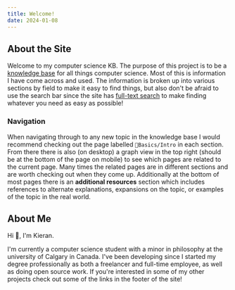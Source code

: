 ```yaml
---
title: Welcome!
date: 2024-01-08
---
```


## About the Site
Welcome to my computer science KB. The purpose of this project is to be a [knowledge base](https://www.atlassian.com/itsm/knowledge-management/what-is-a-knowledge-base#:~:text=A%20knowledge%20base%20is%20a,and%20expand%20the%20knowledge%20base.) for all things computer science. Most of this is information I have come across and used. The information is broken up into various sections by field to make it easy to find things, but also don't be afraid to use the search bar since the site has [full-text search](https://www.mongodb.com/basics/full-text-search#:~:text=Unlike%20traditional%20search%20methods%20that,citation%2C%20or%20additional%20text%20attributes.) to make finding whatever you need as easy as possible!

### Navigation
When navigating through to any new topic in the knowledge base I would recommend checking out the page labelled `🌱Basics/Intro` in each section.  From there there is also (on desktop) a graph view in the top right (should be at the bottom of the page on mobile) to see which pages are related to the current page. Many times the related pages are in different sections and are worth checking out when they come up. Additionally at the bottom of most pages there is an **additional resources** section which includes references to alternate explanations, expansions on the topic, or examples of the topic in the real world.
## About Me
Hi 👋, I'm Kieran. 

I'm currently a computer science student with a minor in philosophy at the university of Calgary in Canada. I've been developing since I started my degree professionally as both a freelancer and full-time employee, as well as doing open source work. If you're interested in some of my other projects check out some of the links in the footer of the site!

